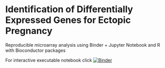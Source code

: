# Identification of Differentially Expressed Genes for Ectopic Pregnancy
Reproducible microarray analysis using Binder + Jupyter Notebook and R with Bioconductor packages

For interactive executable notebook click [![Binder](http://mybinder.org/badge.svg)](http://beta.mybinder.org/v2/gh/ReemUW/EP_CaseStudy/master)
